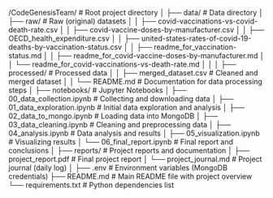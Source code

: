 /CodeGenesisTeam/                     # Root project directory
│
├── data/                             # Data directory
│   ├── raw/                          # Raw (original) datasets
│   │   ├── covid-vaccinations-vs-covid-death-rate.csv
│   │   ├── covid-vaccine-doses-by-manufacturer.csv
│   │   ├── OECD_health_expenditure.csv
│   │   ├── united-states-rates-of-covid-19-deaths-by-vaccination-status.csv
│   │   ├── readme_for_vaccination-status.md
│   │   ├── readme_for_covid-vaccine-doses-by-manufacturer.md
│   │   └── readme_for_covid-vaccinations-vs-death-rate.md
│   │
│   ├── processed/                    # Processed data
│   │   ├── merged_dataset.csv        # Cleaned and merged dataset
│   │   └── README.md                 # Documentation for data processing steps
│
├── notebooks/                        # Jupyter Notebooks
│   ├── 00_data_collection.ipynb      # Collecting and downloading data
│   ├── 01_data_exploration.ipynb     # Initial data exploration and analysis
│   ├── 02_data_to_mongo.ipynb        # Loading data into MongoDB
│   ├── 03_data_cleaning.ipynb        # Cleaning and preprocessing data
│   ├── 04_analysis.ipynb             # Data analysis and results
│   ├── 05_visualization.ipynb        # Visualizing results
│   └── 06_final_report.ipynb         # Final report and conclusions
│
├── reports/                          # Project reports and documentation
│   ├── project_report.pdf            # Final project report
│   └── project_journal.md            # Project journal (daily log)
│
├── .env                              # Environment variables (MongoDB credentials)
├── README.md                         # Main README file with project overview
└── requirements.txt                  # Python dependencies list